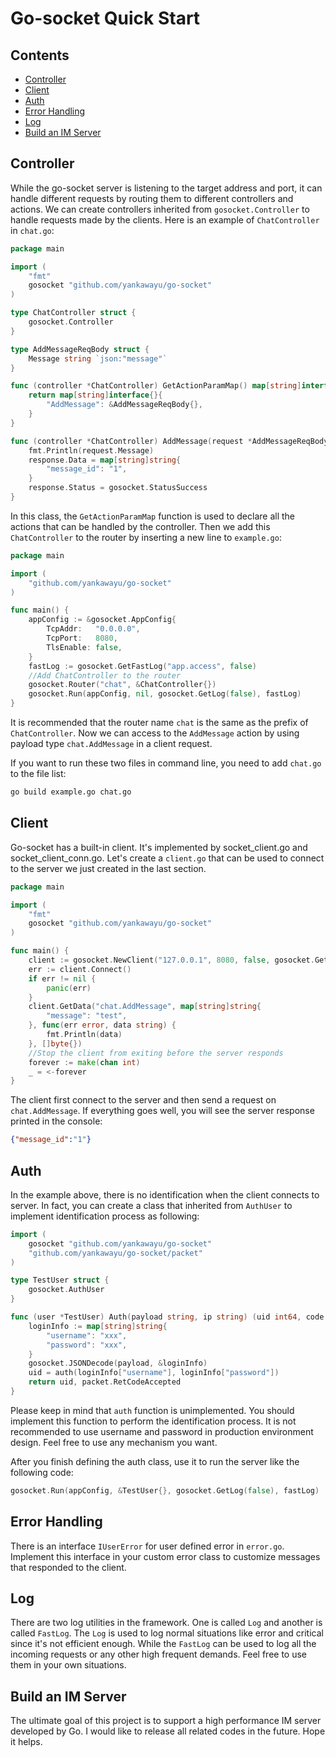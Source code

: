 # Go-socket Quick Start

## Contents
- [Controller](#controller)
- [Client](#client)
- [Auth](#auth)
- [Error Handling](#error-handling)
- [Log](#log)
- [Build an IM Server](#build-an-im-server)

## Controller
While the go-socket server is listening to the target address and port, it can handle different requests by routing them to different controllers and actions.
We can create controllers inherited from `gosocket.Controller` to handle requests made by the clients. Here is an example of `ChatController` in `chat.go`:

```go
package main

import (
	"fmt"
	gosocket "github.com/yankawayu/go-socket"
)

type ChatController struct {
	gosocket.Controller
}

type AddMessageReqBody struct {
	Message string `json:"message"`
}

func (controller *ChatController) GetActionParamMap() map[string]interface{} {
	return map[string]interface{}{
		"AddMessage": &AddMessageReqBody{},
	}
}

func (controller *ChatController) AddMessage(request *AddMessageReqBody, response *gosocket.ResponseBody) {
	fmt.Println(request.Message)
	response.Data = map[string]string{
		"message_id": "1",
	}
	response.Status = gosocket.StatusSuccess
}
```
In this class, the `GetActionParamMap` function is used to declare all the actions that can be handled by the controller.
Then we add this `ChatController` to the router by inserting a new line to `example.go`:
```go
package main

import (
	"github.com/yankawayu/go-socket"
)

func main() {
	appConfig := &gosocket.AppConfig{
		TcpAddr:   "0.0.0.0",
		TcpPort:   8080,
		TlsEnable: false,
	}
	fastLog := gosocket.GetFastLog("app.access", false)
	//Add ChatController to the router
	gosocket.Router("chat", &ChatController{})
	gosocket.Run(appConfig, nil, gosocket.GetLog(false), fastLog)
}
```

It is recommended that the router name `chat` is the same as the prefix of `ChatController`. Now we can access to the `AddMessage` action by using payload type `chat.AddMessage` in a client request.

If you want to run these two files in command line, you need to add `chat.go` to the file list:

```sh
go build example.go chat.go
```

## Client
Go-socket has a built-in client. It's implemented by socket_client.go and socket_client_conn.go. Let's create a `client.go` that can be used to connect to the server we just created in the last section.
```go
package main

import (
	"fmt"
	gosocket "github.com/yankawayu/go-socket"
)

func main() {
	client := gosocket.NewClient("127.0.0.1", 8080, false, gosocket.GetLog(false), nil)
	err := client.Connect()
	if err != nil {
		panic(err)
	}
	client.GetData("chat.AddMessage", map[string]string{
		"message": "test",
	}, func(err error, data string) {
		fmt.Println(data)
	}, []byte{})
	//Stop the client from exiting before the server responds
	forever := make(chan int)
	_ = <-forever
}
```
The client first connect to the server and then send a request on `chat.AddMessage`. If everything goes well, you will see the server response printed in the console:

```json
{"message_id":"1"}
```

## Auth
In the example above, there is no identification when the client connects to server. In fact, you can create a class that inherited from `AuthUser` to implement identification process as following:
```go
import (
	gosocket "github.com/yankawayu/go-socket"
	"github.com/yankawayu/go-socket/packet"
)

type TestUser struct {
	gosocket.AuthUser
}

func (user *TestUser) Auth(payload string, ip string) (uid int64, code packet.ReturnCode) {
	loginInfo := map[string]string{
		"username": "xxx",
		"password": "xxx",
	}
	gosocket.JSONDecode(payload, &loginInfo)
	uid = auth(loginInfo["username"], loginInfo["password"])
	return uid, packet.RetCodeAccepted
}
```
Please keep in mind that `auth` function is unimplemented. You should implement this function to perform the identification process. It is not recommended to use username and password in production environment design. Feel free to use any mechanism you want.

After you finish defining the auth class, use it to run the server like the following code:
```go
gosocket.Run(appConfig, &TestUser{}, gosocket.GetLog(false), fastLog)
```

## Error Handling
There is an interface `IUserError` for user defined error in `error.go`. Implement this interface in your custom error class to customize messages that responded to the client.

## Log
There are two log utilities in the framework. One is called `Log` and another is called `FastLog`. The `Log` is used to log normal situations like error and critical since it's not efficient enough. While the `FastLog` can be used to log all the incoming requests or any other high frequent demands. Feel free to use them in your own situations.

## Build an IM Server
The ultimate goal of this project is to support a high performance IM server developed by Go. I would like to release all related codes in the future.
Hope it helps.